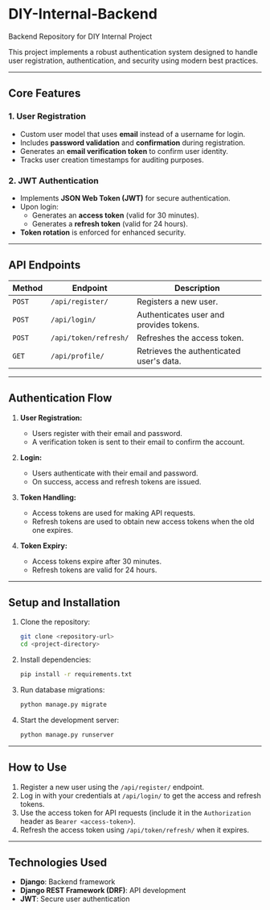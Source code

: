 # DIY-Internal-Backend
Backend Repository for DIY Internal Project

This project implements a robust authentication system designed to handle user registration, authentication, and security using modern best practices.

---

## **Core Features**

### **1. User Registration**
- Custom user model that uses **email** instead of a username for login.
- Includes **password validation** and **confirmation** during registration.
- Generates an **email verification token** to confirm user identity.
- Tracks user creation timestamps for auditing purposes.

### **2. JWT Authentication**
- Implements **JSON Web Token (JWT)** for secure authentication.
- Upon login:
  - Generates an **access token** (valid for 30 minutes).
  - Generates a **refresh token** (valid for 24 hours).
- **Token rotation** is enforced for enhanced security.

---

## **API Endpoints**

| **Method** | **Endpoint**          | **Description**                          |
|------------|-----------------------|------------------------------------------|
| `POST`     | `/api/register/`      | Registers a new user.                    |
| `POST`     | `/api/login/`         | Authenticates user and provides tokens.  |
| `POST`     | `/api/token/refresh/` | Refreshes the access token.              |
| `GET`      | `/api/profile/`       | Retrieves the authenticated user's data. |

---

## **Authentication Flow**

1. **User Registration:**
   - Users register with their email and password.
   - A verification token is sent to their email to confirm the account.

2. **Login:**
   - Users authenticate with their email and password.
   - On success, access and refresh tokens are issued.

3. **Token Handling:**
   - Access tokens are used for making API requests.
   - Refresh tokens are used to obtain new access tokens when the old one expires.

4. **Token Expiry:**
   - Access tokens expire after 30 minutes.
   - Refresh tokens are valid for 24 hours.

---

## **Setup and Installation**

1. Clone the repository:
   ```bash
   git clone <repository-url>
   cd <project-directory>
   ```

2. Install dependencies:
   ```bash
   pip install -r requirements.txt
   ```

3. Run database migrations:
   ```bash
   python manage.py migrate
   ```

4. Start the development server:
   ```bash
   python manage.py runserver
   ```

---

## **How to Use**

1. Register a new user using the `/api/register/` endpoint.
2. Log in with your credentials at `/api/login/` to get the access and refresh tokens.
3. Use the access token for API requests (include it in the `Authorization` header as `Bearer <access-token>`).
4. Refresh the access token using `/api/token/refresh/` when it expires.

---

## **Technologies Used**

- **Django**: Backend framework
- **Django REST Framework (DRF)**: API development
- **JWT**: Secure user authentication
